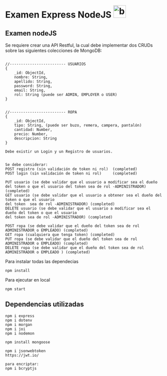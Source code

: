 # Examen Express NodeJS <img src="https://www.vectorlogo.zone/logos/nodejs/nodejs-icon.svg" alt="babel" width="40" height="40"/>

## Examen nodeJS

Se requiere crear una API Restful, la cual debe implementar dos CRUDs sobre las siguientes colecciones de MongoDB:
<pre>
<code>
//------------------------- USUARIOS
{
    _id: ObjectId,
    nombre: String,
    apellido: String,
    password: String,
    email: String,
    rol: String (puede ser ADMIN, EMPLOYER o USER)
}


//------------------------- ROPA
{
    _id: ObjectId,
    tipo: String, (puede ser buzo, remera, campera, pantalón)
    cantidad: Number,
    precio: Number,
    descripcion: String
}

Debe existir un Login y un Registro de usuarios.


Se debe considerar:
POST registro (sin validación de token ni rol)  (completed)
POST login (sin validación de token ni rol)     (completed)

PUT usuario (se debe validar que el usuario a modificar sea el dueño del token o que el usuario del token sea de rol -ADMINISTRADOR) (completed)
GET usuario (se debe validar que el usuario a obtener sea el dueño del token o que el usuario
del token  sea de rol -ADMINISTRADOR) (completed)
DELETE usuario (se debe validar que el usuario a modificar sea el dueño del token o que el usuario
del token sea de rol -ADMINISTRADOR) (completed)

POST ropa (se debe validar que el dueño del token sea de rol ADMINISTRADOR o EMPLEADO) (completed)
GET ropa (cualquiera que tenga token) (completed)
PUT ropa (se debe validar que el dueño del token sea de rol ADMINISTRADOR o EMPLEADO) (completed)
DELETE ropa (se debe validar que el dueño del token sea de rol ADMINISTRADOR o EMPLEADO ) (completed)
</code></pre>

Para instalar todas las dependecias
<pre>
<code>npm install</code></pre>

Para ejecutar en local
<pre>
<code>npm start</code></pre>



## Dependencias utilizadas
<pre>
<code>npm i express
npm i dotenv
npm i morgan
npm i joi
npm i nodemon

npm install mongoose

npm i jsonwebtoken
https://jwt.io/

para encriptar:
npm i bcryptjs


</code></pre>
